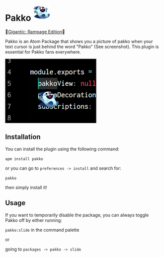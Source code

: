# Pakko ![pakko](https://raw.githubusercontent.com/Thmyris/Pakko-Atom-Package/master/assets/pakko.png)
👀[Gigantic: Rampage Edition](https://store.steampowered.com/app/1924490/Gigantic_Rampage_Edition/)👀

Pakko is an Atom Package that shows you a picture of pakko when your text cursor is just behind the word "Pakko" (See screenshot). This plugin is essential for Pakko fans everywhere.

![screenshot](https://raw.githubusercontent.com/Thmyris/Pakko-Atom-Package/master/assets/screenshot.png)

## Installation

You can install the plugin using the following command:

`apm install pakko`

or you can go to `preferences -> install` and search for:

`pakko`

then simply install it!

## Usage

If you want to temporarily disable the package, you can always toggle Pakko off by either running:

`pakko:slide` in the command palette

or

going to `packages -> pakko -> slide`
